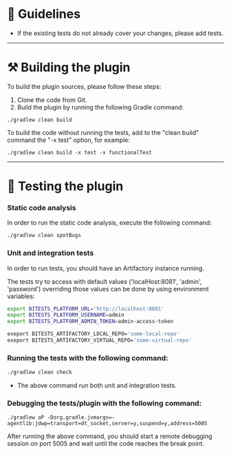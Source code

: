 # 📖 Guidelines

- If the existing tests do not already cover your changes, please add tests.

---

# ⚒️ Building the plugin

To build the plugin sources, please follow these steps:

1. Clone the code from Git.
2. Build the plugin by running the following Gradle command:

```
./gradlew clean build
```

To build the code without running the tests, add to the "clean build" command the "-x test" option, for example:

```
./gradlew clean build -x test -x functionalTest
```

---

# 🧪 Testing the plugin

### Static code analysis

In order to run the static code analysis, execute the following command:

```bash
./gradlew clean spotBugs
```

### Unit and integration tests

In order to run tests, you should have an Artifactory instance running.

The tests try to access with default values ('localHost:8081', 'admin', 'password')
overriding those values can be done by using environment variables:

```bash
export BITESTS_PLATFORM_URL='http://localhost:8081'
export BITESTS_PLATFORM_USERNAME=admin
export BITESTS_PLATFORM_ADMIN_TOKEN=admin-access-token

exeport BITESTS_ARTIFACTORY_LOCAL_REPO='some-local-repo'
exeport BITESTS_ARTIFACTORY_VIRTUAL_REPO='some-virtual-repo'
```

### Running the tests with the following command:

```bash
./gradlew clean check
```

- The above command run both unit and integration tests.

### Debugging the tests/plugin with the following command:

```
./gradlew aP -Dorg.gradle.jvmargs=-agentlib:jdwp=transport=dt_socket,server=y,suspend=y,address=5005
```

After running the above command, you should start a remote debugging session on port 5005 and wait until the code
reaches the break point.

